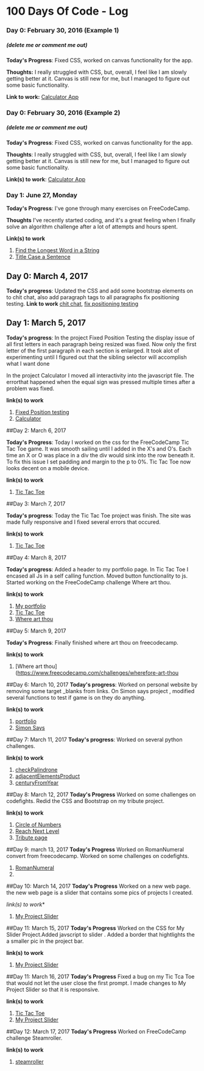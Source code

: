 # 100 Days Of Code - Log

### Day 0: February 30, 2016 (Example 1)
##### (delete me or comment me out)

**Today's Progress**: Fixed CSS, worked on canvas functionality for the app.

**Thoughts:** I really struggled with CSS, but, overall, I feel like I am slowly getting better at it. Canvas is still new for me, but I managed to figure out some basic functionality.

**Link to work:** [Calculator App](http://www.example.com)

### Day 0: February 30, 2016 (Example 2)
##### (delete me or comment me out)

**Today's Progress**: Fixed CSS, worked on canvas functionality for the app.

**Thoughts**: I really struggled with CSS, but, overall, I feel like I am slowly getting better at it. Canvas is still new for me, but I managed to figure out some basic functionality.

**Link(s) to work**: [Calculator App](http://www.example.com)


### Day 1: June 27, Monday

**Today's Progress**: I've gone through many exercises on FreeCodeCamp.

**Thoughts** I've recently started coding, and it's a great feeling when I finally solve an algorithm challenge after a lot of attempts and hours spent.

**Link(s) to work**
1. [Find the Longest Word in a String](https://www.freecodecamp.com/challenges/find-the-longest-word-in-a-string)
2. [Title Case a Sentence](https://www.freecodecamp.com/challenges/title-case-a-sentence)


## Day 0: March 4, 2017

**Today's progress**: Updated the CSS and add some bootstrap elements on to chit chat, also add paragraph tags to all paragraphs fix positioning testing.
**Link to work** [chit chat](https://github.com/phyrenight/chitchat), [fix positioning testing](http://codepen.io/phyrenight/pen/wzQjjY)


## Day 1: March 5, 2017

**Today's progress**: 
In the project Fixed Position Testing the display issue of all first letters in each paragraph being resized was fixed. Now only the first letter of the first paragraph in each section is enlarged. It took alot of experimenting until I figured out that the sibling selector will accomplish what I want done

In the project Calculator I moved all interactivity into the javascript file. The errorthat happened when the equal sign was pressed multiple times after a problem was fixed. 

**link(s) to work**
1. [Fixed Position testing](http://codepen.io/phyrenight/pen/wzQjjY)
2. [Calculator](https://github.com/phyrenight/Calculator)


##Day 2: March 6, 2017

**Today's Progress**:
Today I worked on the css for the FreeCodeCamp Tic Tac Toe game. It was smooth sailing until I  added in the X's and O's. Each time an X or O was place in a div the div would sink into the row beneath it. To fix this issue I set padding and margin to the p to 0%. Tic Tac Toe now looks decent on a mobile device.

**link(s) to work**
1. [Tic Tac Toe](https://github.com/phyrenight/TicTacToe)

##Day 3: March 7, 2017

**Today's progress**:
Today the Tic Tac Toe project was finish. The site was made fully responsive and I fixed several errors that occured.

**link(s) to work**
1. [Tic Tac Toe](http://codepen.io/phyrenight/full/RpojGz/)


##Day 4: March 8, 2017

**Today's progress**:
Added a header to my portfolio page. In Tic Tac Toe I encased all Js in a self calling function. Moved button functionality to js. Started working on the FreeCodeCamp challenge Where art thou.

**link(s) to work**
1. [My portfolio](file:///home/phyrenight/programming/personal%20page/index.html)
2. [Tic Tac Toe](https://github.com/phyrenight/TicTacToe)
3. [Where art thou](https://www.freecodecamp.com/challenges/wherefore-art-thou)

##Day 5: March 9, 2017


**Today's Progress**:
Finally finished where art thou on freecodecamp.

**link(s) to work**
1. [Where art thou](https://www.freecodecamp.com/challenges/wherefore-art-thou


##Day 6: March 10, 2017
**Today's progress**:
Worked on personal website by removing some target _blanks from links. On Simon says project , modified several functions to test if game is on they do anything.

**link(s) to work**
1. [portfolio](http://phyrenight-personal-page.surge.sh)
2. [Simon Says](http://codepen.io/phyrenight/pen/vgJqrE)

##Day 7: March 11, 2017
**Today's progress**:
Worked on several python challenges.


**link(s) to work**
1. [checkPalindrone](https://codefights.com/arcade/intro/level-1/s5PbmwxfECC52PWyQ)
2. [adjacentElementsProduct](https://codefights.com/arcade/intro/level-2/xzKiBHjhoinnpdh6m)
3. [centuryFromYear](https://codefights.com/arcade/intro/level-1/egbueTZRRL5Mm4TXN)

##Day 8: March 12, 2017
**Today's Progress**
Worked on some challenges on codefights. Redid the CSS and Bootstrap on my tribute  project.

**link(s) to work**
1. [Circle of Numbers](https://codefights.com/arcade/code-arcade/intro-gates/vExYvcGnFsEYSt8nQ)
2. [Reach Next Level](https://codefights.com/arcade/code-arcade/at-the-crossroads/m9wjpkCjgofg7gs8N)
3. [Tribute page](https://github.com/phyrenight/tribute-page)

##Day 9: march 13, 2017
**Today's Progress**
Worked on RomanNumeral convert from freecodecamp. Worked on some challenges on codefights.

1. [RomanNumeral](https://www.freecodecamp.com/challenges/roman-numeral-converter)
2. []()


##Day 10: March 14, 2017
**Today's Progress**
Worked on a new web page. the new web page is a slider that contains some pics of projects I created.

*link(s) to work**
1. [My Project Slider](https://github.com/phyrenight/MyProjectSlider)


##Day 11: March 15, 2017
**Today's Progress**
Worked on the CSS for My Slider Project.Added javscript to slider . Added a border that hightlights the a smaller pic in the project bar.

**link(s) to work**
1. [My Project Slider](https://github.com/phyrenight/MyProjectSlider)

##Day 11: March 16, 2017
**Today's Progress**
Fixed a bug on my Tic Tca Toe that would not let the user close the first prompt. I made changes to My Project Slider so that it is responsive.


**link(s) to work**
1. [Tic Tac Toe](https://github.com/phyrenight/TicTacToe)
2. [My Project Slider](https://github.com/phyrenight/MyProjectSlider)


##Day 12: March 17, 2017
**Today's Progress**
Worked on FreeCodeCamp challenge Steamroller. 

**link(s) to work**
1. [steamroller](https://www.freecodecamp.com/challenges/steamroller) 